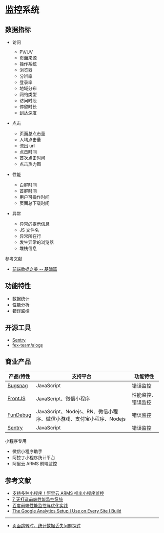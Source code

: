 监控系统
========

## 数据指标

- 访问

    - PV/UV
    - 页面来源
    - 操作系统
    - 浏览器
    - 分辨率
    - 登录率
    - 地域分布
    - 网络类型
    - 访问时段
    - 停留时长
    - 到达深度

- 点击

    - 页面总点击量
    - 人均点击量
    - 流出 url
    - 点击时间
    - 首次点击时间
    - 点击热力图

- 性能

    - 白屏时间
    - 首屏时间
    - 用户可操作时间
    - 页面总下载时间

- 异常

    - 异常的提示信息
    - JS 文件名
    - 异常所在行
    - 发生异常的浏览器
    - 堆栈信息

参考文献

- [前端数据之美 -- 基础篇](http://fex.baidu.com/blog/2014/05/front_end-data/)

## 功能特性

- 数据统计
- 性能分析
- 错误监控

## 开源工具

- [Sentry](https://sentry.io)
- [fex-team/alogs](https://github.com/fex-team/alogs)

## 商业产品

| 产品\特性 | 支持平台 | 功能特性 | 
| --- | --- | --- |
| [Bugsnag](https://www.bugsnag.com) | JavaScript | 错误监控 |
| [FrontJS](https://www.frontjs.com/) | JavaScript、微信小程序 | 性能监控、错误监控 |
| [FunDebug](https://www.fundebug.com) | JavaScript、Nodejs、RN、微信小程序、微信小游戏、支付宝小程序、Nodejs | 错误监控 |
| [Sentry](https://sentry.io) | JavaScript | 错误监控 |

小程序专用

- 微信小程序助手
- 阿拉丁小程序统计平台
- 阿里云 ARMS 前端监控


## 参考文献

- [支持多种小程序！阿里云 ARMS 推出小程序监控](https://www.infoq.cn/article/3QHswJd*3g5Q0t1GdmCP)
- [7 天打造前端性能监控系统](http://fex.baidu.com/blog/2014/05/build-performance-monitor-in-7-days/)
- [百度前端性能监控与优化实践](https://www.slideshare.net/welefen/ss-13579027)
- [The Google Analytics Setup I Use on Every Site I Build](https://philipwalton.com/articles/the-google-analytics-setup-i-use-on-every-site-i-build/)

---

- [页面跳转时，统计数据丢失问题探讨](https://www.barretlee.com/blog/2016/02/20/navigator-beacon-api/)
